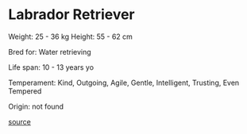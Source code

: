 # Labrador Retriever

Weight: 25 - 36 kg
Height: 55 - 62 cm

Bred for: Water retrieving

Life span: 10 - 13 years yo

Temperament: Kind, Outgoing, Agile, Gentle, Intelligent, Trusting, Even Tempered

Origin: not found

[source](https://api.thedogapi.com/v1/breeds/149)
